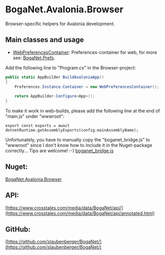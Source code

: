 # BogaNet.Avalonia.Browser
Browser-specific helpers for Avalonia development.

## Main classes and usage
* [WebPreferencesContainer](https://www.crosstales.com/media/data/BogaNet/api/class_boga_net_1_1_prefs_1_1_web_preferences_container.html): Preferences-container for web, for more see: [BogaNet.Prefs](https://www.nuget.org/packages/BogaNet.Prefs/).

Add the following line to "Program.cs" in the Browser-project:
```csharp
public static AppBuilder BuildAvaloniaApp()
{
    Preferences.Instance.Container = new WebPreferencesContainer();
    
    return AppBuilder.Configure<App>();
}
```

To make it work in web-builds, please add the following line at the end of "main.js" under "wwwroot":
```
export const exports = await dotnetRuntime.getAssemblyExports(config.mainAssemblyName);
```

Unfortunately, you have to manually copy the "boganet_bridge.js" to "wwwroot" since I don't know how to include it in the Nuget-package correctly... Tips are welcome! :-)
[boganet_bridge.js](https://raw.githubusercontent.com/slaubenberger/BogaNet/develop/BogaNet.Avalonia.Browser/wwwroot/boganet_bridge.js)

## Nuget:
[BogaNet.Avalonia.Browser](https://www.nuget.org/packages/BogaNet.Avalonia.Browser/)

## API:
[https://www.crosstales.com/media/data/BogaNet/api/](https://www.crosstales.com/media/data/BogaNet/api/annotated.html)

## GitHub:
[https://github.com/slaubenberger/BogaNet/](https://github.com/slaubenberger/BogaNet/)
